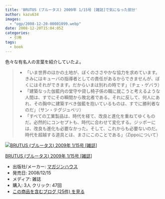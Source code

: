 ```yaml
---
title: 'BRUTUS (ブルータス) 2009年 1/15号 [雑誌]で気になった部分'
author: kazu634
images:
  - "ogp/2008-12-20-00001099.webp"
date: 2008-12-20T15:04:05Z
categories:
  - 引用
tags:
  - book
---
```

<div class="section">
<p>
    色々な有名人の言葉を紹介していたよ。
</p>

<blockquote>
<ul>
<li>
        「いま世界のほかの土地が、ぼくのささやかな協力を求めています。きみにはキューバの指導者としての責任があるからできませんが、ぼくにはそれができます。だからいまは別れの時です」（チェ・ゲバラ）
</li>
<li>
        「建築なった伽藍内の堂守や貸し椅子係の職に就こうと考えるような人間は、すでにその瞬間から敗北者である。それに反して、何人にあれ、その胸中に建築すべき伽藍を抱いているものは、すでに勝利者なのだ」（サン・テグジュペリ）
</li>
<li>
        「すべての工業製品は、時代を経て、改良と進化を重ねてゆくものだ。必然的にコンセプトも、時代に合わせて変化する。ジッポーには、改良も進化も必要なかった。そして、これからも必要ないのだ。時代を超越する道具とは、まさにこのことである」（Zippoについて）
</li>
</ul>
</blockquote>

<div class="hatena-asin-detail">
<a href="http://www.amazon.co.jp/dp/B001MTYE78/?tag=hatena_st1-22&ascsubtag=d-7ibv" onclick="__gaTracker('send', 'event', 'outbound-article', 'http://www.amazon.co.jp/dp/B001MTYE78/?tag=hatena_st1-22&ascsubtag=d-7ibv', '');"><img src="https://images-na.ssl-images-amazon.com/images/I/51-Oo7-03vL._SL160_.jpg" class="hatena-asin-detail-image" alt="BRUTUS (ブルータス) 2009年 1/15号 [雑誌]" title="BRUTUS (ブルータス) 2009年 1/15号 [雑誌]" /></a></p>

<div class="hatena-asin-detail-info">
<p class="hatena-asin-detail-title">
<a href="http://www.amazon.co.jp/dp/B001MTYE78/?tag=hatena_st1-22&ascsubtag=d-7ibv" onclick="__gaTracker('send', 'event', 'outbound-article', 'http://www.amazon.co.jp/dp/B001MTYE78/?tag=hatena_st1-22&ascsubtag=d-7ibv', 'BRUTUS (ブルータス) 2009年 1/15号 [雑誌]');">BRUTUS (ブルータス) 2009年 1/15号 [雑誌]</a>
</p>

<ul>
<li>
<span class="hatena-asin-detail-label">出版社/メーカー:</span> <a href="http://d.hatena.ne.jp/keyword/%A5%DE%A5%AC%A5%B8%A5%F3%A5%CF%A5%A6%A5%B9" onclick="__gaTracker('send', 'event', 'outbound-article', 'http://d.hatena.ne.jp/keyword/%A5%DE%A5%AC%A5%B8%A5%F3%A5%CF%A5%A6%A5%B9', 'マガジンハウス');" class="keyword">マガジンハウス</a>
</li>
<li>
<span class="hatena-asin-detail-label">発売日:</span> 2008/12/15
</li>
<li>
<span class="hatena-asin-detail-label">メディア:</span> 雑誌
</li>
<li>
<span class="hatena-asin-detail-label">購入</span>: 3人 <span class="hatena-asin-detail-label">クリック</span>: 47回
</li>
<li>
<a href="http://d.hatena.ne.jp/asin/B001MTYE78" onclick="__gaTracker('send', 'event', 'outbound-article', 'http://d.hatena.ne.jp/asin/B001MTYE78', 'この商品を含むブログ (25件) を見る');" target="_blank">この商品を含むブログ (25件) を見る</a>
</li>
</ul>
</div>

<div class="hatena-asin-detail-foot">
</div>
</div>
</div>
